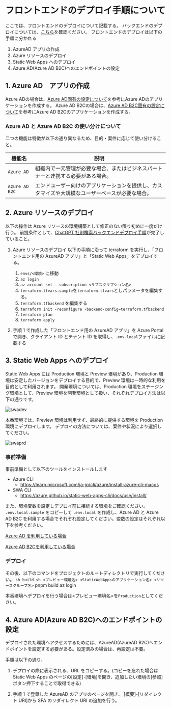 # フロントエンドのデプロイ手順について

ここでは、フロントエンドのデプロイについて記載する。
バックエンドのデプロイについては、[こちら](https://github.com/InsightEdgeJP/chatgpt-qa-backend/blob/main/envs/README.md)を確認ください。
フロントエンドのデプロイは以下の手順に分かれる

1. AzureAD アプリの作成
2. Azure リソースのデプロイ
3. Static Web Apps へのデプロイ
4. Azure AD(Azure AD B2C)へのエンドポイントの設定

## 1. Azure AD　アプリの作成

Azure ADの場合は、[Azure AD固有の設定について](../docs/setting-aad.md)を参考にAzure ADのアプリケーションを作成する。
Azure AD B2Cの場合は、[Azure AD B2C固有の設定について](../docs/setting-aadb2c.md)を参考にAzure AD B2Cのアプリケーションを作成する。

### Azure AD と Azure AD B2C の使い分けについて

二つの機能は特徴が以下の通り異なるため、目的・案件に応じて使い分けること。

| 機能名         | 説明                                                                                             |
| -------------- | ------------------------------------------------------------------------------------------------ |
| `Azure AD`     | 組織内で一元管理が必要な場合、またはビジネスパートナーと連携する必要がある場合。                 |
| `Azure AD B2C` | エンドユーザー向けのアプリケーションを提供し、カスタマイズや大規模なユーザーベースが必要な場合。 |

## 2. Azure リソースのデプロイ

以下の操作は Azure リソースの環境構築として修正のない限り初めに一度だけ行う。
前提条件として、[ChatGPT 社則検索バックエンドデプロイ手順](https://github.com/InsightEdgeJP/chatgpt-qa-backend/blob/main/envs/README.md)が完了していること。

1. Azure リソースのデプロイ
   以下の手順に沿って terraform を実行し、「フロントエンド用の AzureAD アプリ」と「Static Web Apps」をデプロイする。

   1. `envs/<環境>` に移動
   2. `az login`
   3. `az account set --subscription <サブスクリプション名>`
   4. `terraform.tfvars.sample`を`terraform.tfvars`としパラメータを編集する。
   5. `terraform.tfbackend` を編集する
   6. `terraform init -reconfigure -backend-config=terraform.tfbackend`
   7. `terraform plan`
   8. `terraform apply`

2. 手順 1 で作成した「フロントエンド用の AzureAD アプリ」を Azure Portal で開き、クライアント ID とテナント ID を取得し、`.env.local`ファイルに記載する

## 3. Static Web Apps へのデプロイ

Static Web Apps には Production 環境と Preview 環境があり、Production 環境は安定したバージョンをデプロイする目的で、Preview 環境は一時的な利用を目的として利用されます。
開発環境については、Production 環境をステージング環境として、Preview 環境を開発環境として扱い、それぞれデプロイ方法は以下の通りです。

![swadev](images/dev-deploy-image.png)

本番環境では、Preview 環境は利用せず、最終的に提供する環境を Production 環境にデプロイします。
デプロイの方法については、案件や状況により選択してください。

![swaprd](images/prd-deploy-image.png)

### 事前準備

事前準備として以下のツールをインストールします

- Azure CLI
  - <https://learn.microsoft.com/ja-jp/cli/azure/install-azure-cli-macos>
- SWA CLI
  - <https://azure.github.io/static-web-apps-cli/docs/use/install/>

また、環境変数を設定しデプロイ前に接続する環境をご確認ください。
`.env.local.sample` をコピーして `.env.local` を作成し、Azure AD と Azure AD B2C を利用する場合でそれぞれ設定してください。変数の設定はそれぞれ以下を参考ください。

[Azure AD を利用している場合](../docs/setting-aad.md)

[Azure AD B2Cを利用している場合](../docs/setting-aadb2c.md)

### デプロイ

その後、以下のコマンドをプロジェクトのルートディレクトリで実行してください。
`sh build.sh <プレビュー環境名> <StaticWebAppsのアプリケーション名> <リソースグループ名>`
pnpm build
az login

本番環境へデプロイを行う場合は<プレビュー環境名>を`Production`としてください。

## 4. Azure AD(Azure AD B2C)へのエンドポイントの設定

デプロイされた環境へアクセスするためには、AzureAD(AzureAD B2C)へエンドポイントを設定する必要がある。設定済みの場合は、再設定は不要。

手順は以下の通り、

1. デプロイの際に表示される、URL をコピーする。(コピーを忘れた場合は Static Web Apps のページの[設定]-[環境]を開き、追加したい環境の[参照]ボタン押下することで取得できる)

2. 手順 1 で登録した AzureAD のアプリのページを開き、
    [概要]-[リダイレクト URI]から SPA のリダイレクト URI の追加を行う。
